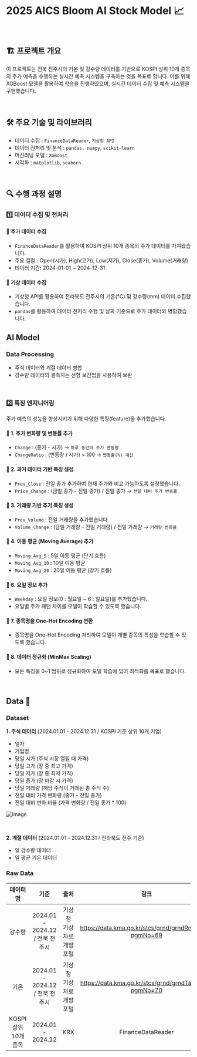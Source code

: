# 2025 AICS Bloom AI Stock Model 📈

</br>

## 🏗 프로젝트 개요
이 프로젝트는 전북 전주시의 기온 및 강수량 데이터를 기반으로 KOSPI 상위 10개 종목의 주가 예측을 수행하는 실시간 예측 시스템을 구축하는 것을 목표로 합니다.
이를 위해 XGBoost 모델을 활용하여 학습을 진행하였으며, 실시간 데이터 수집 및 예측 시스템을 구현했습니다.

</br>

## 🛠 주요 기술 및 라이브러리
- 데이터 수집 : ```FinanceDataReader```, ```기상청 API```
- 데이터 전처리 및 분석 : ```pandas, numpy```, ```scikit-learn```
- 머신러닝 모델 : ```XGBoost```
- 시각화 : ```matplotlib```, ```seaborn```

</br>

## 🔍 수행 과정 설명

### 1️⃣ 데이터 수집 및 전처리

#### 📌 주가 데이터 수집
- ```FinanceDataReader```를 활용하여 KOSPI 상위 10개 종목의 주가 데이터를 가져왔습니다.
- 주요 컬럼 : Open(시가), High(고가), Low(저가), Close(종가), Volume(거래량)
- 데이터 기간: 2024-01-01 ~ 2024-12-31

#### 📌 기상 데이터 수집
- 기상청 API를 활용하여 전라북도 전주시의 기온(°C) 및 강수량(mm) 데이터 수집했습니다.
- ```pandas```를 활용하여 데이터 전처리 수행 및 날짜 기준으로 주가 데이터와 병합했습니다.

## AI Model
### Data Processing
- 주식 데이터와 계절 데이터 병합
- 강수량 데이터의 결측치는 선형 보간법을 사용하여 보완

</br>

### 2️⃣ 특징 엔지니어링

주가 예측의 성능을 향상시키기 위해 다양한 특징(feature)을 추가했습니다.

#### 📌 1. 주가 변화량 및 변동률 추가
- ```Change``` : (종가 - 시가) → ```하루 동안의 주가 변동량```
- ```ChangeRatio``` : (변동량 / 시가) × 100 → ```변동률(%) 계산```

#### 📌 2. 과거 데이터 기반 특징 생성
- ```Prev_Close``` : 전일 종가 추가하여 현재 주가와 비교 가능하도록 설정했습니다.
- ```Price_Change``` : (금일 종가 - 전일 종가) / 전일 종가 → ```전일 대비 주가 변동률```

#### 📌 3. 거래량 기반 추가 특징 생성
- ```Prev_Volume``` : 전일 거래량을 추가했습니다.
- ```Volume_Change``` : (금일 거래량 - 전일 거래량) / 전일 거래량 → ```거래량 변화율```

#### 📌 4. 이동 평균 (Moving Average) 추가
- ```Moving_Avg_5``` : 5일 이동 평균 (단기 흐름)
- ```Moving_Avg_10``` : 10일 이동 평균
- ```Moving_Avg_20``` : 20일 이동 평균 (장기 흐름)

#### 📌 6. 요일 정보 추가
- ```Weekday``` : 요일 정보(0 : 월요일 ~ 6 : 일요일)를 추가했습니다.
- 요일별 주가 패턴 차이를 모델이 학습할 수 있도록 했습니다.

#### 📌 7. 종목명을 One-Hot Encoding 변환
- 종목명을 One-Hot Encoding 처리하여 모델이 개별 종목의 특성을 학습할 수 있도록 했습니다.

#### 📌 8. 데이터 정규화 (MinMax Scaling)
- 모든 특징을 0~1 범위로 정규화하여 모델 학습에 있어 최적화를 목표로 했습니다.

</br>

## Data 🧩
### Dataset

**1. 주식 데이터** (2024.01.01 - 2024.12.31 / KOSPI 기준 상위 10개 기업)
  - 일자
  - 기업명
  - 당일 시가 (주식 시장 열릴 때 가격)
  - 당일 고가 (장 중 최고 가격)
  - 당일 저가 (장 중 최저 가격)
  - 당일 종가 (장 마감 시 가격)
  - 당일 거래량 (해당 주식이 거래된 총 주식 수)
  - 전일 대비 가격 변화량 (종가 - 전일 종가)
  - 전일 대비 변화 비율 (가격 변화량 / 전일 종가 * 100)

![image](https://github.com/user-attachments/assets/14cf1762-0b54-4823-bfba-47b2f867be24)

</br>

**2. 계절 데이터** (2024.01.01 - 2024.12.31 / 전라북도 전주 기준)
   - 일 강수량 데이터
   - 일 평균 기온 데이터

### Raw Data
| 데이터명 | 기준 | 출처 | 링크 |
|:------:|:------:|:------:|:------:|
| 강수량 | 2024.01 - 2024.12 / 전북 전주시 | 기상청 기상자료개방포털 | https://data.kma.go.kr/stcs/grnd/grndRnList.do?pgmNo=69 |
| 기온 | 2024.01 - 2024.12 / 전북 전주시 | 기상청 기상자료개방포털 |  https://data.kma.go.kr/stcs/grnd/grndTaList.do?pgmNo=70 |
| KOSPI 상위 10개 종목 | 2024.01 - 2024.12 | KRX | FinanceDataReader |
